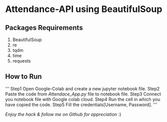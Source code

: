 # Attendance-API using BeautifulSoup

## Packages Requirements 
1. BeautifulSoup
2. re
3. tqdm
4. time
5. requests

## How to Run
'''
Step1 Open Google-Colab and create a new jupyter notebook file.
Step2 Paste the code from *Attendace_App.py* file to notebook file.
Step3 Connect you notebook file with Google colab cloud.
Step4 Run the cell in which you have copied the code.
Step5 Fill the credentials[Username, Password].
'''

*Enjoy the hack & follow me on Github for appreciation* :)
